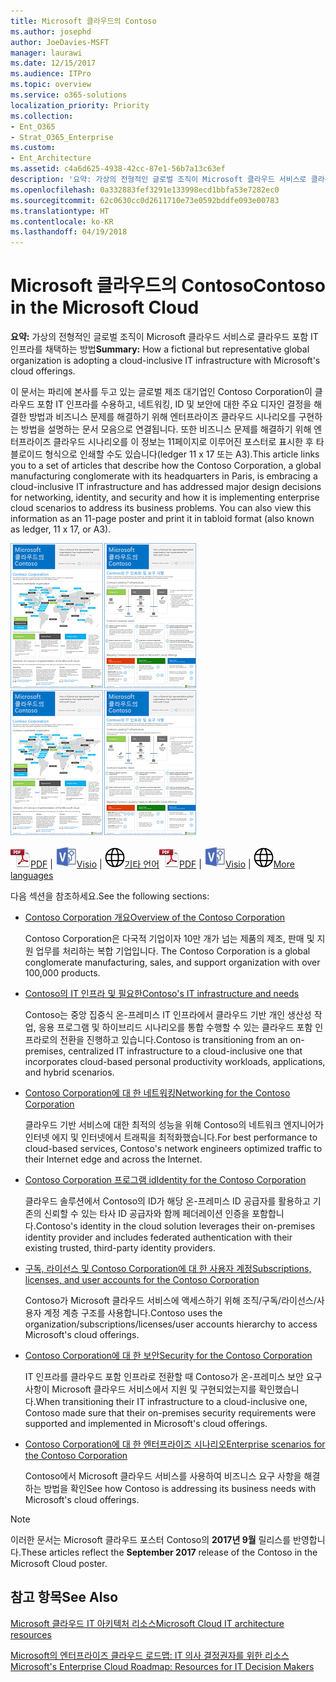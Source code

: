 ```yaml
---
title: Microsoft 클라우드의 Contoso
ms.author: josephd
author: JoeDavies-MSFT
manager: laurawi
ms.date: 12/15/2017
ms.audience: ITPro
ms.topic: overview
ms.service: o365-solutions
localization_priority: Priority
ms.collection:
- Ent_O365
- Strat_O365_Enterprise
ms.custom:
- Ent_Architecture
ms.assetid: c4a6d625-4938-42cc-87e1-56b7a13c63ef
description: '요약: 가상의 전형적인 글로벌 조직이 Microsoft 클라우드 서비스로 클라우드 포함 IT 인프라를 채택하는 방법'
ms.openlocfilehash: 0a332883fef3291e133998ecd1bbfa53e7282ec0
ms.sourcegitcommit: 62c0630cc0d2611710e73e0592bddfe093e00783
ms.translationtype: HT
ms.contentlocale: ko-KR
ms.lasthandoff: 04/19/2018
---
```

# <a name="contoso-in-the-microsoft-cloud"></a><span data-ttu-id="e2b71-103">Microsoft 클라우드의 Contoso</span><span class="sxs-lookup"><span data-stu-id="e2b71-103">Contoso in the Microsoft Cloud</span></span>

 <span data-ttu-id="e2b71-104">**요약:** 가상의 전형적인 글로벌 조직이 Microsoft 클라우드 서비스로 클라우드 포함 IT 인프라를 채택하는 방법</span><span class="sxs-lookup"><span data-stu-id="e2b71-104">**Summary:** How a fictional but representative global organization is adopting a cloud-inclusive IT infrastructure with Microsoft's cloud offerings.</span></span>
  
<span data-ttu-id="e2b71-p101">이 문서는 파리에 본사를 두고 있는 글로벌 제조 대기업인 Contoso Corporation이 클라우드 포함 IT 인프라를 수용하고, 네트워킹, ID 및 보안에 대한 주요 디자인 결정을 해결한 방법과 비즈니스 문제를 해결하기 위해 엔터프라이즈 클라우드 시나리오를 구현하는 방법을 설명하는 문서 모음으로 연결됩니다. 또한 비즈니스 문제를 해결하기 위해 엔터프라이즈 클라우드 시나리오를 이 정보는 11페이지로 이루어진 포스터로 표시한 후 타블로이드 형식으로 인쇄할 수도 있습니다(ledger 11 x 17 또는 A3).</span><span class="sxs-lookup"><span data-stu-id="e2b71-p101">This article links you to a set of articles that describe how the Contoso Corporation, a global manufacturing conglomerate with its headquarters in Paris, is embracing a cloud-inclusive IT infrastructure and has addressed major design decisions for networking, identity, and security and how it is implementing enterprise cloud scenarios to address its business problems. You can also view this information as an 11-page poster and print it in tabloid format (also known as ledger, 11 x 17, or A3).</span></span>
  
<span data-ttu-id="e2b71-107">[![Microsoft 클라우드 포스터의 Contoso 축소판 이미지입니다.](images/Contoso_Poster/Thumbnail.png)](https://www.microsoft.com/download/details.aspx?id=54427)</span><span class="sxs-lookup"><span data-stu-id="e2b71-107">[![Thumb image of the Contoso in the Microsoft Cloud poster.](images/Contoso_Poster/Thumbnail.png)](https://www.microsoft.com/download/details.aspx?id=54427)</span></span>
  
<span data-ttu-id="e2b71-108">![PDF 파일](images/Common_Images/PDFIcon.png)[PDF](https://go.microsoft.com/fwlink/p/?linkid=842085)  | ![Visio 파일](images/Common_Images/VisioIcon.png)[Visio](https://go.microsoft.com/fwlink/p/?linkid=842086)  | ![다른 언어 버전으로 페이지 보기](images/Common_Images/GlobeIcon.png)[기타 언어](https://www.microsoft.com/download/details.aspx?id=54427)</span><span class="sxs-lookup"><span data-stu-id="e2b71-108">![PDF file](images/Common_Images/PDFIcon.png)[PDF](https://go.microsoft.com/fwlink/p/?linkid=842085)  | ![Visio file](images/Common_Images/VisioIcon.png)[Visio](https://go.microsoft.com/fwlink/p/?linkid=842086)  | ![See a page with versions in additional languages](images/Common_Images/GlobeIcon.png)[More languages](https://www.microsoft.com/download/details.aspx?id=54427)</span></span>
  
<span data-ttu-id="e2b71-109">다음 섹션을 참조하세요.</span><span class="sxs-lookup"><span data-stu-id="e2b71-109">See the following sections:</span></span>
  
- [<span data-ttu-id="e2b71-110">Contoso Corporation 개요</span><span class="sxs-lookup"><span data-stu-id="e2b71-110">Overview of the Contoso Corporation</span></span>](overview-of-the-contoso-corporation.md)
    
    <span data-ttu-id="e2b71-111">Contoso Corporation은 다국적 기업이자 10만 개가 넘는 제품의 제조, 판매 및 지원 업무를 처리하는 복합 기업입니다. </span><span class="sxs-lookup"><span data-stu-id="e2b71-111">The Contoso Corporation is a global conglomerate manufacturing, sales, and support organization with over 100,000 products.</span></span>
    
- [<span data-ttu-id="e2b71-112">Contoso의 IT 인프라 및 필요한</span><span class="sxs-lookup"><span data-stu-id="e2b71-112">Contoso's IT infrastructure and needs</span></span>](contoso-it-infrastructure-and-needs.md)
    
    <span data-ttu-id="e2b71-113">Contoso는 중앙 집중식 온-프레미스 IT 인프라에서 클라우드 기반 개인 생산성 작업, 응용 프로그램 및 하이브리드 시나리오를 통합 수행할 수 있는 클라우드 포함 인프라로의 전환을 진행하고 있습니다.</span><span class="sxs-lookup"><span data-stu-id="e2b71-113">Contoso is transitioning from an on-premises, centralized IT infrastructure to a cloud-inclusive one that incorporates cloud-based personal productivity workloads, applications, and hybrid scenarios.</span></span>
    
- [<span data-ttu-id="e2b71-114">Contoso Corporation에 대 한 네트워킹</span><span class="sxs-lookup"><span data-stu-id="e2b71-114">Networking for the Contoso Corporation</span></span>](networking-for-the-contoso-corporation.md)
    
    <span data-ttu-id="e2b71-115">클라우드 기반 서비스에 대한 최적의 성능을 위해 Contoso의 네트워크 엔지니어가 인터넷 에지 및 인터넷에서 트래픽을 최적화했습니다.</span><span class="sxs-lookup"><span data-stu-id="e2b71-115">For best performance to cloud-based services, Contoso's network engineers optimized traffic to their Internet edge and across the Internet.</span></span>
    
- [<span data-ttu-id="e2b71-116">Contoso Corporation 프로그램 id</span><span class="sxs-lookup"><span data-stu-id="e2b71-116">Identity for the Contoso Corporation</span></span>](identity-for-the-contoso-corporation.md)
    
    <span data-ttu-id="e2b71-117">클라우드 솔루션에서 Contoso의 ID가 해당 온-프레미스 ID 공급자를 활용하고 기존의 신뢰할 수 있는 타사 ID 공급자와 함께 페더레이션 인증을 포함합니다.</span><span class="sxs-lookup"><span data-stu-id="e2b71-117">Contoso's identity in the cloud solution leverages their on-premises identity provider and includes federated authentication with their existing trusted, third-party identity providers.</span></span>
    
- [<span data-ttu-id="e2b71-118">구독, 라이선스 및 Contoso Corporation에 대 한 사용자 계정</span><span class="sxs-lookup"><span data-stu-id="e2b71-118">Subscriptions, licenses, and user accounts for the Contoso Corporation</span></span>](subscriptions-licenses-and-user-accounts-for-the-contoso-corporation.md)
    
    <span data-ttu-id="e2b71-119">Contoso가 Microsoft 클라우드 서비스에 액세스하기 위해 조직/구독/라이선스/사용자 계정 계층 구조를 사용합니다.</span><span class="sxs-lookup"><span data-stu-id="e2b71-119">Contoso uses the organization/subscriptions/licenses/user accounts hierarchy to access Microsoft's cloud offerings.</span></span>
    
- [<span data-ttu-id="e2b71-120">Contoso Corporation에 대 한 보안</span><span class="sxs-lookup"><span data-stu-id="e2b71-120">Security for the Contoso Corporation</span></span>](security-for-the-contoso-corporation.md)
    
    <span data-ttu-id="e2b71-121">IT 인프라를 클라우드 포함 인프라로 전환할 때 Contoso가 온-프레미스 보안 요구 사항이 Microsoft 클라우드 서비스에서 지원 및 구현되었는지를 확인했습니다.</span><span class="sxs-lookup"><span data-stu-id="e2b71-121">When transitioning their IT infrastructure to a cloud-inclusive one, Contoso made sure that their on-premises security requirements were supported and implemented in Microsoft's cloud offerings.</span></span>
    
- [<span data-ttu-id="e2b71-122">Contoso Corporation에 대 한 엔터프라이즈 시나리오</span><span class="sxs-lookup"><span data-stu-id="e2b71-122">Enterprise scenarios for the Contoso Corporation</span></span>](enterprise-scenarios-for-the-contoso-corporation.md)
    
    <span data-ttu-id="e2b71-123">Contoso에서 Microsoft 클라우드 서비스를 사용하여 비즈니스 요구 사항을 해결하는 방법을 확인</span><span class="sxs-lookup"><span data-stu-id="e2b71-123">See how Contoso is addressing its business needs with Microsoft's cloud offerings.</span></span>
    
> [!NOTE]
> <span data-ttu-id="e2b71-124">이러한 문서는 Microsoft 클라우드 포스터 Contoso의 **2017년 9월** 릴리스를 반영합니다.</span><span class="sxs-lookup"><span data-stu-id="e2b71-124">These articles reflect the **September 2017** release of the Contoso in the Microsoft Cloud poster.</span></span>
  
## <a name="see-also"></a><span data-ttu-id="e2b71-125">참고 항목</span><span class="sxs-lookup"><span data-stu-id="e2b71-125">See Also</span></span>

[<span data-ttu-id="e2b71-126">Microsoft 클라우드 IT 아키텍처 리소스</span><span class="sxs-lookup"><span data-stu-id="e2b71-126">Microsoft Cloud IT architecture resources</span></span>](microsoft-cloud-it-architecture-resources.md)

[<span data-ttu-id="e2b71-127">Microsoft의 엔터프라이즈 클라우드 로드맵: IT 의사 결정권자를 위한 리소스</span><span class="sxs-lookup"><span data-stu-id="e2b71-127">Microsoft's Enterprise Cloud Roadmap: Resources for IT Decision Makers</span></span>](https://sway.com/FJ2xsyWtkJc2taRD)



